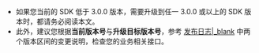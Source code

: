 <div class="mk-warning">

- 如果您当前的 SDK 低于 3.0.0 版本，需要升级到任一 3.0.0 或以上的 SDK 版本时，都请务必阅读本文。
- 此外，建议您根据**当前版本号**与**升级目标版本号**，参考 [发布日志\|_blank](!DownloadSDK/Release_Notes) 中两个版本区间的变更说明，检查您的业务相关接口。
</div>

